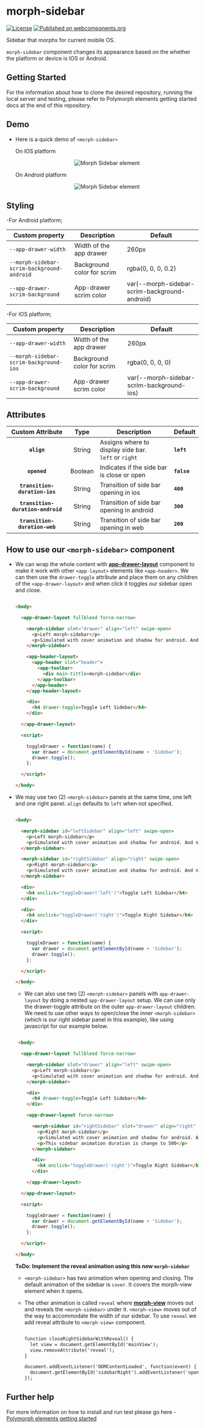 # morph-sidebar

[![License](https://img.shields.io/badge/License-Apache%202.0-blue.svg)](https://opensource.org/licenses/Apache-2.0) [![Published on webcomponents.org](https://img.shields.io/badge/webcomponents.org-published-blue.svg)](https://www.webcomponents.org/element/PolymerElements/paper-progress)

Sidebar that morphs for current mobile OS.

`morph-sidebar` component changes its appearance based on the whether the platform or device is IOS or Android.

## Getting Started

For the information about how to clone the desired repository, running the local server and testing, please refer to Polymorph elements getting started docs at the end of this repository.

## Demo

- Here is a quick demo of `<morph-sidebar>`

  <p>On IOS platform</p>

  <p align="center">
    <img src="demo-images/demo-ios.gif" alt="Morph Sidebar element" />
  </p>

  <p>On Android platform</p>

  <p align="center">
    <img src="demo-images/demo-android.gif" alt="Morph Sidebar element" />
  </p>

## Styling

  -For Android platform;

  Custom property                  | Description                            | Default
  ---------------------------------|----------------------------------------|--------------------
  `--app-drawer-width`             | Width of the app drawer                | 260px
  `--morph-sidebar-scrim-background-android`  | Background color for scrim  | rgba(0, 0, 0, 0.2)
  `--app-drawer-scrim-background`       | App-drawer scrim color        | var(--morph-sidebar-scrim-background-android)

  -For IOS platform;

  Custom property                  | Description                            | Default
  ---------------------------------|----------------------------------------|--------------------
  `--app-drawer-width`             | Width of the app drawer                | 260px
  `--morph-sidebar-scrim-background-ios`  | Background color for scrim  | rgba(0, 0, 0, 0)
  `--app-drawer-scrim-background`       | App-drawer scrim color        | var(--morph-sidebar-scrim-background-ios)

## Attributes

  | Custom Attribute |   Type  | Description                                                                                                                      | Default     |
  |:----------------:|:-------:|----------------------------------------------------------------------------------------------------------------------------------|-------------|
  |  **`align`**  | String  | Assigns where to display side bar.<br> `left` or `right`| **`left`**  |
  |    **`opened`**   | Boolean | Indicates if the side bar is close or open | **`false`**      |
  |  **`transition-duration-ios`**  | String  | Transition of side bar opening in ios | **`400`**  |
  |    **`transition-duration-android`**   | String | Transition of side bar opening in android | **`300`**  |  
  |    **`transition-duration-web`**   | String | Transition of side bar opening in web | **`200`**  |   

## How to use our **`<morph-sidebar>`** component

- We can wrap the whole content with [**app-drawer-layout**][app-drawer-layout] component to make it work with other `<app-layout>` elements like `<app-header>`. We can then use the `drawer-toggle` attribute and place them on any children of the `<app-drawer-layout>` and when click it toggles our sidebar open and close.

    ```html

    <body>

      <app-drawer-layout fullbleed force-narrow>

        <morph-sidebar slot="drawer" align="left" swipe-open>
          <p>Left morph-sidebar</p>
          <p>Simulated with cover animation and shadow for android. And no shadow if iOS.</p>
        </morph-sidebar>

        <app-header-layout>
          <app-header slot="header">
            <app-toolbar>
              <div main-tittle>morph-sidebar</div>
            </app-toolbar>
          </app-header>
        </app-header-layout>

        <div>
          <h4 drawer-toggle>Toggle Left Sidebar</h4>
        </div>

      </app-drawer-layout>

      <script>

        toggleDrawer = function(name) {
          var drawer = document.getElementById(name + 'Sidebar');
          drawer.toggle();
        };

      </script>

    </body>

    ```

- We may use two (2) `<morph-sidebar>` panels at the same time, one left and one right panel. `align` defaults to `left` when not specified.

    ```html

    <body>

      <morph-sidebar id="leftSidebar" align="left" swipe-open>
        <p>Left morph-sidebar</p>
        <p>Simulated with cover animation and shadow for android. And no shadow if iOS.</p>
      </morph-sidebar>

      <morph-sidebar id="rightSidebar" align="right" swipe-open>
        <p>Right morph-sidebar</p>
        <p>Simulated with cover animation and shadow for android. And no shadow if iOS.</p>
      </morph-sidebar>

      <div>
        <h4 onclick="toggleDrawer('left')">Toggle Left Sidebar</h4>
      </div>

      <div>
        <h4 onclick="toggleDrawer('right')">Toggle Right Sidebar</h4>
      </div>

      <script>

        toggleDrawer = function(name) {
          var drawer = document.getElementById(name + 'Sidebar');
          drawer.toggle();
        };

      </script>

    </body>

    ```

  - We can also use two (2) `<morph-sidebar>` panels with `app-drawer-layout` by doing a nested `app-drawer-layout` setup. We can use only the drawer-toggle attribute on the outer `app-drawer-layout` children. We need to use other ways to open/close the inner `<morph-sidebar>` (which is our right sidebar panel in this example), like using javascript for our example below.

  ```html

   <body>

    <app-drawer-layout fullbleed force-narrow>

      <morph-sidebar slot="drawer" align="left" swipe-open>
        <p>Left morph-sidebar</p>
        <p>Simulated with cover animation and shadow for android. And no shadow if iOS.</p>
      </morph-sidebar>

      <div>
        <h4 drawer-toggle>Toggle Left Sidebar</h4>
      </div>

      <app-drawer-layout force-narrow>

        <morph-sidebar id="rightSidebar" slot="drawer" align="right" swipe-open transition-duration-ios="500">
          <p>Right morph-sidebar</p>
          <p>Simulated with cover animation and shadow for android. And no shadow if iOS.</p>
          <p>This sidebar animation duration is change to 500</p>
        </morph-sidebar>

        <div>
          <h4 onclick="toggleDrawer('right')">Toggle Right Sidebar</h2>
        </div>

      </app-drawer-layout>

    </app-drawer-layout>

    <script>

      toggleDrawer = function(name) {
        var drawer = document.getElementById(name + 'Sidebar');
        drawer.toggle();
      };

    </script>

  </body>

  ```

  **ToDo: Implement the reveal animation using this new `morph-sidebar`**

  - `<morph-sidebar>` has two animation when opening and closing. The default animation of the sidebar is `cover`. It covers the morph-view element when it opens.

  - The other animation is called `reveal` where [**morph-view**][Morph View] moves out and reveals the `<morph-sidebar>` under it. `<morph-view>` moves out of the way to accommodate the width of our sidebar. To use `reveal` we add reveal attribute to `<morph-view>` component.

    ```html

    function closeRightSidebarWithReveal() {
      let view = document.getElementById('mainView');
      view.removeAttribute('reveal');
    }

    document.addEventListener('DOMContentLoaded', function(event) {
      document.getElementById('sidebarRight').addEventListener('open-changed', closeRightSidebarWithReveal);
    });

    ```

[Morph View]: https://github.com/moduware/morph-view

[app-drawer-layout]: https://github.com/PolymerElements/app-layout/tree/master/app-drawer-layout

## Further help

For more information on how to install and run test please go here - [Polymorph elements getting started]

[Polymorph elements getting started]: https://github.com/moduware/polymorph-components/blob/master/INFO.md

